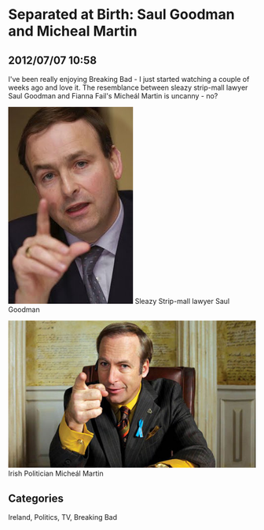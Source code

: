 # Separated at Birth: Saul Goodman and Micheal Martin
## 2012/07/07 10:58

I've been really enjoying Breaking Bad - I just started watching a 
couple of weeks ago and love it. The resemblance between sleazy 
strip-mall lawyer Saul Goodman and Fianna Fail's Miche&aacute;l Martin is 
uncanny - no?

![Sleazy Strip-mall lawyer Saul Goodman](images/Micheal-Martin-3.jpg)
Sleazy Strip-mall lawyer Saul Goodman

![Irish Politician Miche&aacute;l Martin](images/BB_Saul_Goodman11.jpg)
Irish Politician Miche&aacute;l Martin

## Categories
Ireland, Politics, TV, Breaking Bad